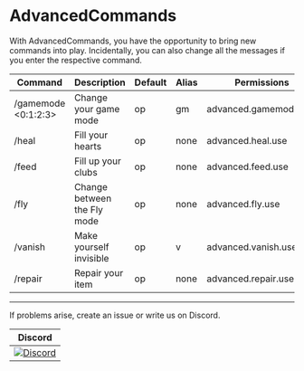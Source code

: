 # AdvancedCommands

With AdvancedCommands, you have the opportunity to bring new commands into play. Incidentally, you can also change all the messages if you enter the respective command.

Command | Description | Default | Alias | Permissions
--------- | ------------------- | ------- | ---------- | -----------
/gamemode <0:1:2:3> <player> | Change your game mode | op | gm | advanced.gamemode.use
/heal <player> | Fill your hearts | op | none | advanced.heal.use
/feed <player> | Fill up your clubs | op | none | advanced.feed.use
/fly <player> | Change between the Fly mode | op | none | advanced.fly.use
/vanish <player> | Make yourself invisible | op | v | advanced.vanish.use
/repair | Repair your item | op | none | advanced.repair.use

----------------

If problems arise, create an issue or write us on Discord.

| Discord |
| :---: |
[![Discord](https://img.shields.io/discord/427472879072968714.svg?style=flat-square&label=discord&colorB=7289da)](https://discord.gg/Ce2aY25) |